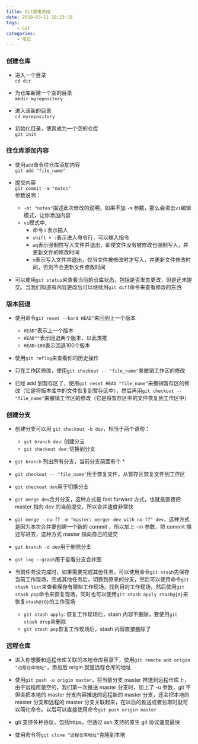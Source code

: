 ```yaml
---
title: Git使用总结
date: 2018-03-11 18:23:39
tags:
	- Git
categories:
	- 笔记
---
```


### 创建仓库
* 进入一个目录    
    `cd dir`
    
* 为仓库新建一个空的目录  
    `mkdir myrepository`

* 进入该新的目录   
    `cd myrepository` 

* 初始化目录，使其成为一个空的仓库  
    `git init`

### 往仓库添加内容
* 使用`add`命令往仓库添加内容    
    `git add "file_name"`

* 提交内容  
    `git commit -m "notes"`   
    参数说明：   
    * `-m: "notes"`描述此次修改的说明，如果不加 `-m` 参数，那么会进去`vi`编辑模式，让你添加内容    
    * `vi`模式中, 
        * 命令 i 表示插入  
        * `shift + :`表示进入命令行，可以输入指令  
        * `wq`表示强制性写入文件并退出，即使文件没有被修改也强制写入，并更新文件的修改时间
        * `x`表示写入文件并退出，仅当文件被修改时才写入，并更新文件修改时间，否则不会更新文件修改时间 

* 可以使用`git status`来查看当前的仓库状态，包括是否发生更改，但是还未提交。当我们知道有内容更改后可以继续用`git diff`命令来查看修改的东西

### 版本回退
* 使用命令`git reset --hard HEAD^`来回到上一个版本
    * `HEAD^`表示上一个版本
    * `HEAD^^`表示回退两个版本，以此类推
    * `HEAD~100`表示回退100个版本

* 使用`git reflog`来查看你的历史操作

* 只在工作区修改，使用`git checkout -- "file_name"`来撤销工作区的修改

* 已经 add 到暂存区了，使用`git reset HEAD "file_name"`来撤销暂存区的修改（它是将版本库中的文件恢复到暂存区中），然后再用`git checkout -- "file_name"`来撤销工作区的修改（它是将暂存区中的文件恢复到工作区中）

### 创建分支
* 创建分支可以用 `git checkout -b dev`，相当于两个语句：    
    * `git branch dev`: 创建分支  
    * `git checkout dev`: 切换到分支 

* `git branch` 列出所有分支，当前分支前面有个 *

* `git checkout -- "file_name"`用于恢复文件，从暂存区恢复文件到工作区
  
* `git checkout dev`用于切换分支

* `git merge dev`合并分支，这种方式是 fast forward 方式，也就是直接把 master 指向 dev 的当前提交，所以合并速度非常快

* `git merge --no-ff -m "master: merger dev with no-ff" dev`，这种方式是因为本次合并要创建一个新的 commit ，所以加上 -m 参数，把 commit 描述写进去，这种方式 master 指向自己的提交

* `git branch -d dev`用于删除分支

* `git log --graph`用于查看分支合并图

* 当前任务没完成时，如果需要完成其他任务，可以使用命令`git stash`先保存当前工作现场，完成其他任务后，切换到原来的分支，然后可以使用命令`git stash list`来查看保存有哪些工作现场，找到目的工作现场，然后使用`git stash pop`命令来恢复现场，同时也可以使用`git stash apply stash@{0}`来恢复`stash@{0}`的工作现场
    * `git stash apply`: 恢复工作现场后，stash 内容不删除，要使用`git stash drop`来删除
    * `git stash pop`恢复工作现场后，stash 内容直接删除了

### 远程仓库
* 进入你想要和远程仓库关联的本地仓库目录下，使用`git remote add origin "远程仓库地址"`，添加后 origin 就是远程仓库的地址

* 使用`git push -u origin master`，将当前分支 master 推送到远程仓库上，由于远程库是空的，我们第一次推送 master 分支时，加上了 -u 参数，git 不但会把本地的 master 分支内容推送的远程新的 master 分支，还会把本地的 master 分支和远程的 master 分支关联起来，在以后的推送或者拉取时就可以简化命令。以后可以直接使用命令`git push origin master`

* git 支持多种协议，包括https，但通过 ssh 支持的原生 git 协议速度最快

* 使用命令将`git clone "远程仓库地址"`克隆到本地
